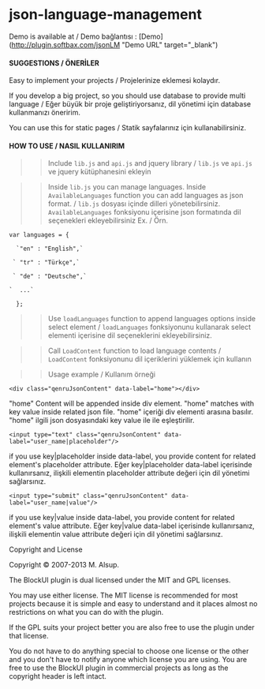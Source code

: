 # json-language-management


Demo is available at / Demo bağlantısı : [Demo](http://plugin.softbax.com/jsonLM "Demo URL" target="_blank")


#### SUGGESTIONS / ÖNERİLER

Easy to implement your projects / Projelerinize eklemesi kolaydır.

If you develop a big project, so you should use database to provide multi language / Eğer büyük bir proje geliştiriyorsanız, dil yönetimi için database kullanmanızı öneririm.

You can use this for static pages / Statik sayfalarınız için kullanabilirsiniz.

#### HOW TO USE / NASIL KULLANIRIM

>> Include `lib.js` and `api.js` and jquery library / `lib.js` ve `api.js` ve jquery kütüphanesini ekleyin

>> Inside `lib.js` you can manage languages. Inside `AvailableLanguages` function you can add languages as json format. / `lib.js` dosyası içinde dilleri yönetebilirsiniz. `AvailableLanguages` fonksiyonu içerisine json formatında dil seçenekleri ekleyebilirsiniz
Ex. / Örn.

`var languages = {`

      `"en" : "English",`
      
     ` "tr" : "Türkçe",`
     
     ` "de" : "Deutsche",`
     
    `  ...`
    
  `  };`
    
>> Use `loadLanguages` function to append languages options inside select element / `loadLanguages` fonksiyonunu kullanarak select elementi içerisine dil seçeneklerini ekleyebilirsiniz.

>> Call `LoadContent` function to load language contents / `LoadContent` fonksiyonunu dil içeriklerini yüklemek için kullanın

>> Usage example / Kullanım örneği

`<div class="qenruJsonContent" data-label="home"></div>`

"home" Content will be appended inside div element. "home" matches with key value inside related json file.
"home" içeriği div elementi arasına basılır. "home" ilgili json dosyasındaki key value ile ile eşleştirilir.

`<input type="text" class="qenruJsonContent" data-label="user_name|placeholder"/>`

if you use key|placeholder inside data-label, you provide content for related element's placeholder attribute.
Eğer key|placeholder data-label içerisinde kullanırsanız, ilişkili elementin placeholder attribute değeri için dil yönetimi sağlarsınız.

`<input type="submit" class="qenruJsonContent" data-label="user_name|value"/>`

if you use key|value inside data-label, you provide content for related element's value attribute.
Eğer key|value data-label içerisinde kullanırsanız, ilişkili elementin value attribute değeri için dil yönetimi sağlarsınız.


Copyright and License

Copyright © 2007-2013 M. Alsup.

The BlockUI plugin is dual licensed under the MIT and GPL licenses.

You may use either license. The MIT license is recommended for most projects because it is simple and easy to understand and it places almost no restrictions on what you can do with the plugin.

If the GPL suits your project better you are also free to use the plugin under that license.

You do not have to do anything special to choose one license or the other and you don't have to notify anyone which license you are using. You are free to use the BlockUI plugin in commercial projects as long as the copyright header is left intact.

